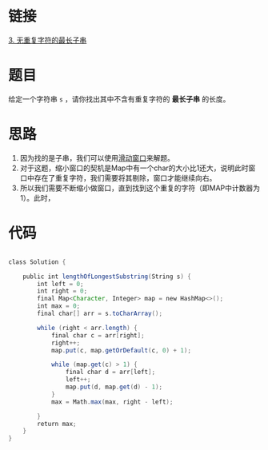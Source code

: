 # 链接

[3. 无重复字符的最长子串](https://leetcode.cn/problems/longest-substring-without-repeating-characters/)

# 题目

给定一个字符串 `s` ，请你找出其中不含有重复字符的 **最长子串** 的长度。

# 思路

1. 因为找的是子串，我们可以使用[滑动窗口](滑动窗口.md)来解题。
2. 对于这题，缩小窗口的契机是Map中有一个char的大小比1还大，说明此时窗口中存在了重复字符，我们需要将其剔除，窗口才能继续向右。
3. 所以我们需要不断缩小做窗口，直到找到这个重复的字符（即MAP中计数器为1）。此时，


# 代码
```java

class Solution {

    public int lengthOfLongestSubstring(String s) {
        int left = 0;
        int right = 0;
        final Map<Character, Integer> map = new HashMap<>();
        int max = 0;
        final char[] arr = s.toCharArray();

        while (right < arr.length) {
            final char c = arr[right];
            right++;
            map.put(c, map.getOrDefault(c, 0) + 1);

            while (map.get(c) > 1) {
                final char d = arr[left];
                left++;
                map.put(d, map.get(d) - 1);
            }
            max = Math.max(max, right - left);

        }
        return max;
    }
}
```